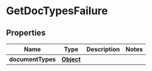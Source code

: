 
# GetDocTypesFailure

## Properties
Name | Type | Description | Notes
------------ | ------------- | ------------- | -------------
**documentTypes** | [**Object**](.md) |  | 



